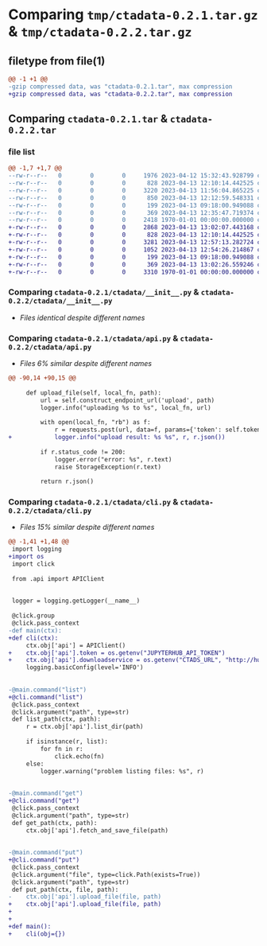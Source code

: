 # Comparing `tmp/ctadata-0.2.1.tar.gz` & `tmp/ctadata-0.2.2.tar.gz`

## filetype from file(1)

```diff
@@ -1 +1 @@
-gzip compressed data, was "ctadata-0.2.1.tar", max compression
+gzip compressed data, was "ctadata-0.2.2.tar", max compression
```

## Comparing `ctadata-0.2.1.tar` & `ctadata-0.2.2.tar`

### file list

```diff
@@ -1,7 +1,7 @@
--rw-r--r--   0        0        0     1976 2023-04-12 15:32:43.928799 ctadata-0.2.1/README.md
--rw-r--r--   0        0        0      828 2023-04-13 12:10:14.442525 ctadata-0.2.1/ctadata/__init__.py
--rw-r--r--   0        0        0     3220 2023-04-13 11:56:04.865225 ctadata-0.2.1/ctadata/api.py
--rw-r--r--   0        0        0      850 2023-04-13 12:12:59.548331 ctadata-0.2.1/ctadata/cli.py
--rw-r--r--   0        0        0      199 2023-04-13 09:18:00.949088 ctadata-0.2.1/ctadata/util.py
--rw-r--r--   0        0        0      369 2023-04-13 12:35:47.719374 ctadata-0.2.1/pyproject.toml
--rw-r--r--   0        0        0     2418 1970-01-01 00:00:00.000000 ctadata-0.2.1/PKG-INFO
+-rw-r--r--   0        0        0     2868 2023-04-13 13:02:07.443168 ctadata-0.2.2/README.md
+-rw-r--r--   0        0        0      828 2023-04-13 12:10:14.442525 ctadata-0.2.2/ctadata/__init__.py
+-rw-r--r--   0        0        0     3281 2023-04-13 12:57:13.282724 ctadata-0.2.2/ctadata/api.py
+-rw-r--r--   0        0        0     1052 2023-04-13 12:54:26.214867 ctadata-0.2.2/ctadata/cli.py
+-rw-r--r--   0        0        0      199 2023-04-13 09:18:00.949088 ctadata-0.2.2/ctadata/util.py
+-rw-r--r--   0        0        0      369 2023-04-13 13:02:26.559246 ctadata-0.2.2/pyproject.toml
+-rw-r--r--   0        0        0     3310 1970-01-01 00:00:00.000000 ctadata-0.2.2/PKG-INFO
```

### Comparing `ctadata-0.2.1/ctadata/__init__.py` & `ctadata-0.2.2/ctadata/__init__.py`

 * *Files identical despite different names*

### Comparing `ctadata-0.2.1/ctadata/api.py` & `ctadata-0.2.2/ctadata/api.py`

 * *Files 6% similar despite different names*

```diff
@@ -90,14 +90,15 @@
 
     def upload_file(self, local_fn, path):
         url = self.construct_endpoint_url('upload', path)
         logger.info("uploading %s to %s", local_fn, url)
 
         with open(local_fn, "rb") as f:
             r = requests.post(url, data=f, params={'token': self.token, 'ctadata_version': __version__}, stream=True)
+            logger.info("upload result: %s %s", r, r.json())
 
         if r.status_code != 200:
             logger.error("error: %s", r.text)
             raise StorageException(r.text)
 
         return r.json()
```

### Comparing `ctadata-0.2.1/ctadata/cli.py` & `ctadata-0.2.2/ctadata/cli.py`

 * *Files 15% similar despite different names*

```diff
@@ -1,41 +1,48 @@
 import logging
+import os
 import click
 
 from .api import APIClient
 
 
 logger = logging.getLogger(__name__)
 
 @click.group
 @click.pass_context
-def main(ctx):
+def cli(ctx):
     ctx.obj['api'] = APIClient()
+    ctx.obj['api'].token = os.getenv("JUPYTERHUB_API_TOKEN")
+    ctx.obj['api'].downloadservice = os.getenv("CTADS_URL", "http://hub:5000/services/downloadservice/")
     logging.basicConfig(level='INFO')
 
 
-@main.command("list")
+@cli.command("list")
 @click.pass_context
 @click.argument("path", type=str)
 def list_path(ctx, path):
     r = ctx.obj['api'].list_dir(path)
 
     if isinstance(r, list):
         for fn in r:
             click.echo(fn)
     else:
         logger.warning("problem listing files: %s", r)
 
 
-@main.command("get")
+@cli.command("get")
 @click.pass_context
 @click.argument("path", type=str)
 def get_path(ctx, path):
     ctx.obj['api'].fetch_and_save_file(path)
 
 
-@main.command("put")
+@cli.command("put")
 @click.pass_context
 @click.argument("file", type=click.Path(exists=True))
 @click.argument("path", type=str)
 def put_path(ctx, file, path):
-    ctx.obj['api'].upload_file(file, path)
+    ctx.obj['api'].upload_file(file, path)
+
+
+def main():
+    cli(obj={})
```

